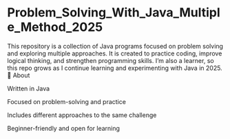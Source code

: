 # Problem_Solving_With_Java_Multiple_Method_2025
This repository is a collection of Java programs focused on problem solving and exploring multiple approaches. It is created to practice coding, improve logical thinking, and strengthen programming skills. I’m also a learner, so this repo grows as I continue learning and experimenting with Java in 2025.
📌 About

Written in Java

Focused on problem-solving and practice

Includes different approaches to the same challenge

Beginner-friendly and open for learning
